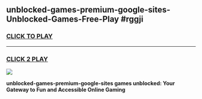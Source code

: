 
## unblocked-games-premium-google-sites-Unblocked-Games-Free-Play #rggji
<h3>
<a href="https://us.freeplayer.one?title=unblocked-games-premium-google-sites&ref=9M">CLICK TO PLAY</a></h3>
<hr>

<h3>
<a href="https://us.freeplayer.one?title=unblocked-games-premium-google-sites&ref=9M">CLICK 2 PLAY</a>
  
</h3>

<a href="https://us.freeplayer.one?title=unblocked-games-premium-google-sites&ref=9M"><img src="https://clearcache.store/games.png"></a>


**unblocked-games-premium-google-sites games unblocked: Your Gateway to Fun and Accessible Online Gaming**
